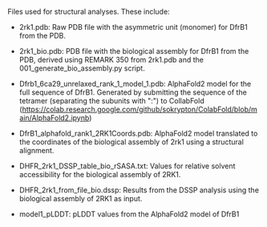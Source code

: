 Files used for structural analyses. These include:

- 2rk1.pdb: Raw PDB file with the asymmetric unit (monomer) for DfrB1 from the PDB.

- 2rk1_bio.pdb: PDB file with the biological assembly for DfrB1 from the PDB, derived using REMARK 350 from 2rk1.pdb and the 
001_generate_bio_assembly.py script.

- Dfrb1_6ca29_unrelaxed_rank_1_model_1.pdb: AlphaFold2 model for the full sequence of DfrB1. Generated by submitting the
sequence of the tetramer (separating the subunits with ":") to CollabFold
(https://colab.research.google.com/github/sokrypton/ColabFold/blob/main/AlphaFold2.ipynb)

- DfrB1_alphafold_rank1_2RK1Coords.pdb: AlphaFold2 model translated to the coordinates of the biological assembly of 2rk1 using
a structural alignment.

- DHFR_2rk1_DSSP_table_bio_rSASA.txt: Values for relative solvent accessibility for the biological assembly of 2RK1.

- DHFR_2rk1_from_file_bio.dssp: Results from the DSSP analysis using the biological assembly of 2RK1 as input.

- model1_pLDDT: pLDDT values from the AlphaFold2 model of DfrB1 
